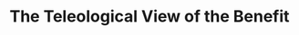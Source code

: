 ---
layout: page
title: The Teleological View of the Benefit
description: How to use a clear view of the future to drive your efforts in the present
img: /assets/img/view-of-benefit.jpeg
redirect: https://www.linkedin.com/pulse/teleological-view-benefit-david-william-silva-phd
importance: 1
category: musings
---
